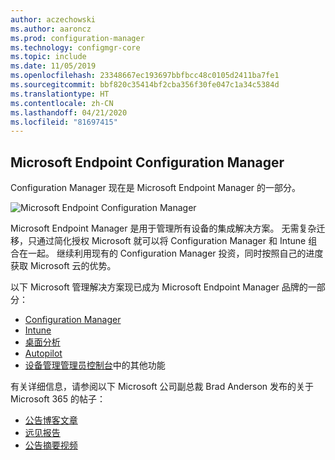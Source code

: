 ```yaml
---
author: aczechowski
ms.author: aaroncz
ms.prod: configuration-manager
ms.technology: configmgr-core
ms.topic: include
ms.date: 11/05/2019
ms.openlocfilehash: 23348667ec193697bbfbcc48c0105d2411ba7fe1
ms.sourcegitcommit: bbf820c35414bf2cba356f30fe047c1a34c5384d
ms.translationtype: HT
ms.contentlocale: zh-CN
ms.lasthandoff: 04/21/2020
ms.locfileid: "81697415"
---
```

## <a name="microsoft-endpoint-configuration-manager"></a><a name="bkmk_mem"></a> Microsoft Endpoint Configuration Manager

<!--4960084-->

Configuration Manager 现在是 Microsoft Endpoint Manager 的一部分。

![Microsoft Endpoint Configuration Manager](../../media/4960084-endpoint-manager-logo.png)

Microsoft Endpoint Manager 是用于管理所有设备的集成解决方案。 无需复杂迁移，只通过简化授权 Microsoft 就可以将 Configuration Manager 和 Intune 组合在一起。 继续利用现有的 Configuration Manager 投资，同时按照自己的进度获取 Microsoft 云的优势。

以下 Microsoft 管理解决方案现已成为 Microsoft Endpoint Manager  品牌的一部分：

- [Configuration Manager](https://docs.microsoft.com/configmgr)
- [Intune](https://docs.microsoft.com/intune)
- [桌面分析](../../../../../desktop-analytics/overview.md)
- [Autopilot](https://docs.microsoft.com/intune/enrollment/enrollment-autopilot)
- [设备管理管理员控制台](https://go.microsoft.com/fwlink/?linkid=2109094)中的其他功能

有关详细信息，请参阅以下 Microsoft 公司副总裁 Brad Anderson 发布的关于 Microsoft 365 的帖子：

- [公告博客文章](https://aka.ms/cmannounce)
- [远见报告](https://aka.ms/MEMVisionPaper)
- [公告摘要视频](https://youtu.be/GS7oNPInFuw)
